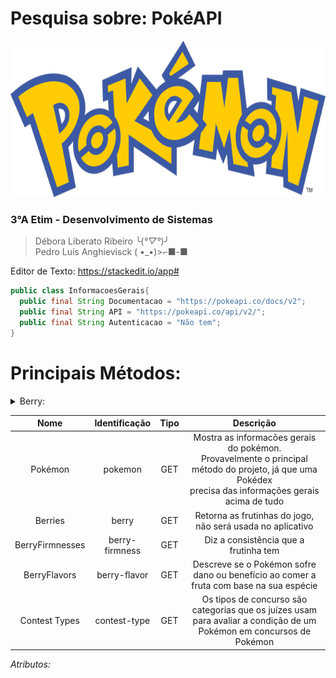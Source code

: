 # Pesquisa sobre: PokéAPI

<div align="center">
<img src="img/Pokemon.png" height="250px">
</div>

### 3°A Etim - Desenvolvimento de Sistemas
> Débora Liberato Ribeiro ╰(*°▽°*)╯<br>
> Pedro Luís Anghievisck ( •_•)>⌐■-■

Editor de Texto: https://stackedit.io/app#

```java
public class InformacoesGerais{
  public final String Documentacao = "https://pokeapi.co/docs/v2"; 
  public final String API = "https://pokeapi.co/api/v2/";
  public final String Autenticacao = "Não tem";
}
```


<h1>Principais Métodos:</h1>

<details>
  <summary>Berry:</summary>

1. Berries:
  - Tipo - Get
  - Decrição - Retorna as frutas existentes no mundo de Pokémon
   
</details>

|  Nome | Identificação | Tipo |           Descrição           |
|:-----:|:-------------:|:----:|:-----------------------------:|
|Pokémon|    pokemon    |  GET | Mostra as informacões gerais do pokémon.<br>Provavelmente o principal método do projeto, já que uma Pokédex<br>precisa das informações gerais acima de tudo|
|Berries|     berry     |  GET | Retorna as frutinhas do jogo,<br>não será usada no aplicativo  |
|BerryFirmnesses|berry-firmness| GET | Diz a consistência que a frutinha tem|
| BerryFlavors | berry-flavor| GET | Descreve se o Pokémon sofre dano ou benefício ao comer a fruta com base na sua espécie| 
|Contest Types| contest-type| GET | Os tipos de concurso são categorias que os juízes usam para avaliar a condição de um Pokémon em concursos de Pokémon|

*Atributos:*
